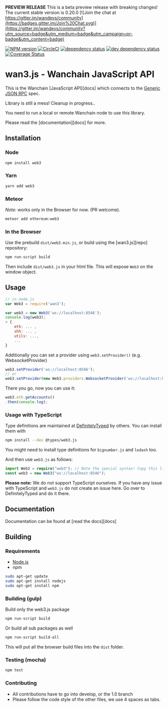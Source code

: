 **PREVIEW RELEASE** This is a beta preview release with breaking changes! The current stable version is 0.20.0 
[![Join the chat at https://gitter.im/wandevs/community](https://badges.gitter.im/Join%20Chat.svg)](https://gitter.im/wandevs/community?utm_source=badge&utm_medium=badge&utm_campaign=pr-badge&utm_content=badge)

[![NPM version][npm-image]][npm-url] [![CircleCI][circle-image]][circle-url] [![dependency status][dep-image]][dep-url] [![dev dependency status][dep-dev-image]][dep-dev-url] [![Coverage Status][coveralls-image]][coveralls-url]

# wan3.js - Wanchain JavaScript API

This is the Wanchain [JavaScript API][docs]
which connects to the [Generic JSON RPC](https://github.com/ethereum/wiki/wiki/JSON-RPC) spec.

Library is still a mess! Cleanup in progress..

You need to run a local or remote Wanchain node to use this library.

Please read the [documentation][docs] for more.

## Installation

### Node

```bash
npm install web3
```

### Yarn

```bash
yarn add web3
```

### Meteor

*Note*: works only in the Browser for now. (PR welcome).

```bash
meteor add ethereum:web3
```

### In the Browser

Use the prebuild ``dist/web3.min.js``, or
build using the [wan3.js][repo] repository:

```bash
npm run-script build
```

Then include `dist/web3.js` in your html file.
This will expose `Web3` on the window object.

## Usage

```js
// in node.js
var Web3 = require('wan3');

var web3 = new Web3('ws://localhost:8546');
console.log(web3);
> {
    eth: ... ,
    shh: ... ,
    utils: ...,
    ...
}
```

Additionally you can set a provider using `web3.setProvider()` (e.g. WebsocketProvider)

```js
web3.setProvider('ws://localhost:8546');
// or
web3.setProvider(new Web3.providers.WebsocketProvider('ws://localhost:8546'));
```

There you go, now you can use it:

```js
web3.eth.getAccounts()
.then(console.log);
```

### Usage with TypeScript

Type definitions are maintained at [DefinitelyTyped](https://github.com/DefinitelyTyped/DefinitelyTyped) by others. You can install them with

```bash
npm install --dev @types/web3.js
```

You might need to install type definitions for `bignumber.js` and `lodash` too.

And then use `web3.js` as follows:

```typescript
import Web3 = require("web3"); // Note the special syntax! Copy this line when in doubt!
const web3 = new Web3("ws://localhost:8546");
```

**Please note:** We do not support TypeScript ourselves. If you have any issue with TypeScript and `web3.js` do not create an issue here. Go over to DefinitelyTyped and do it there.

## Documentation

Documentation can be found at [read the docs][docs]


## Building

### Requirements

* [Node.js](https://nodejs.org)
* npm

```bash
sudo apt-get update
sudo apt-get install nodejs
sudo apt-get install npm
```

### Building (gulp)

Build only the web3.js package

```bash
npm run-script build
```

Or build all sub packages as well

```bash
npm run-script build-all
```

This will put all the browser build files into the `dist` folder.


### Testing (mocha)

```bash
npm test
```

### Contributing

- All contributions have to go into develop, or the 1.0 branch
- Please follow the code style of the other files, we use 4 spaces as tabs.

[npm-image]: https://badge.fury.io/js/wan3.svg
[npm-url]: https://npmjs.org/package/wan3
[circle-image]: https://circleci.com/gh/wandevs/wan3.js.svg?style=svg
[circle-url]: https://circleci.com/gh/wandevs/wan3.js
[dep-image]: https://david-dm.org/wandevs/wan3.js.svg
[dep-url]: https://david-dm.org/wandevs/wan3.js
[dep-dev-image]: https://david-dm.org/wandevs/wan3.js/dev-status.svg
[dep-dev-url]: https://david-dm.org/wandevs/wan3.js#info=devDependencies
[coveralls-image]: https://coveralls.io/repos/wandevs/wan3.js/badge.svg?branch=1.0
[coveralls-url]: https://coveralls.io/r/wandevs/wan3.js?branch=1.0
